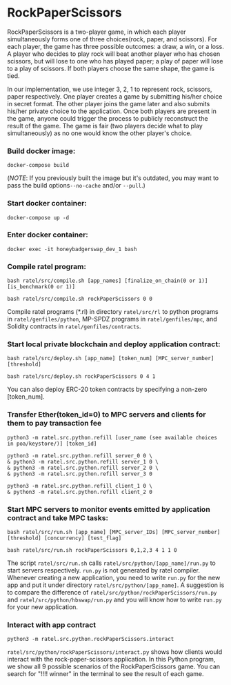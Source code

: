 # RockPaperScissors

RockPaperScissors is a two-player game, in which each player simultaneously forms one of three choices(rock, paper, and scissors).
For each player, the game has three possible outcomes: a draw, a win, or a loss.
A player who decides to play rock will beat another player who has chosen scissors, but will lose to one who has played paper; a play of paper will lose to a play of scissors.
If both players choose the same shape, the game is tied.

In our implementation, we use integer 3, 2, 1 to represent rock, scissors, paper respectively.
One player creates a game by submitting his/her choice in secret format.
The other player joins the game later and also submits his/her private choice to the application.
Once both players are present in the game, anyone could trigger the process to publicly reconstruct the result of the game.
The game is fair (two players decide what to play simultaneously) as no one would know the other player's choice. 

### Build docker image:

```shell
docker-compose build
```

(*NOTE*: If you previously built the image but it's outdated, you may want to pass
the build options`--no-cache` and/or `--pull`.)

### Start docker container:
```shell
docker-compose up -d
```

### Enter docker container:
```shell
docker exec -it honeybadgerswap_dev_1 bash
```

### Compile ratel program:
```shell
bash ratel/src/compile.sh [app_names] [finalize_on_chain(0 or 1)] [is_benchmark(0 or 1)]
```
```shell
bash ratel/src/compile.sh rockPaperScissors 0 0
```
Compile ratel programs (*.rl) in directory `ratel/src/rl` to python programs in `ratel/genfiles/python`, MP-SPDZ programs in `ratel/genfiles/mpc`, and Solidity contracts in `ratel/genfiles/contracts`.

### Start local private blockchain and deploy application contract:
```shell
bash ratel/src/deploy.sh [app_name] [token_num] [MPC_server_number] [threshold]
```
```shell
bash ratel/src/deploy.sh rockPaperScissors 0 4 1
```

You can also deploy ERC-20 token contracts by specifying a non-zero [token_num].

### Transfer Ether(token_id=0) to MPC servers and clients for them to pay transaction fee
```shell
python3 -m ratel.src.python.refill [user_name (see available choices in poa/keystore/)] [token_id]
```
```shell
python3 -m ratel.src.python.refill server_0 0 \
& python3 -m ratel.src.python.refill server_1 0 \
& python3 -m ratel.src.python.refill server_2 0 \
& python3 -m ratel.src.python.refill server_3 0
```
```shell
python3 -m ratel.src.python.refill client_1 0 \
& python3 -m ratel.src.python.refill client_2 0
```

### Start MPC servers to monitor events emitted by application contract and take MPC  tasks:
```shell
bash ratel/src/run.sh [app_name] [MPC_server_IDs] [MPC_server_number] [threshold] [concurrency] [test_flag]
```
```shell
bash ratel/src/run.sh rockPaperScissors 0,1,2,3 4 1 1 0
```
The script `ratel/src/run.sh` calls `ratel/src/python/[app_name]/run.py` to start servers respectively. 
`run.py` is not generated by ratel compiler.
Whenever creating a new application, you need to write `run.py` for the new app and put it under directory `ratel/src/python/[app_name]`.
A suggestion is to compare the difference of `ratel/src/python/rockPaperScissors/run.py` and `ratel/src/python/hbswap/run.py` and you will know how to write `run.py` for your new application.

### Interact with app contract
```shell
python3 -m ratel.src.python.rockPaperScissors.interact 
```
`ratel/src/python/rockPaperScissors/interact.py` shows how clients would interact with the rock-paper-scissors application.
In this Python program, we show all 9 possible scenarios of the RockPaperScissors game.
You can search for "!!!! winner" in the terminal to see the result of each game.
